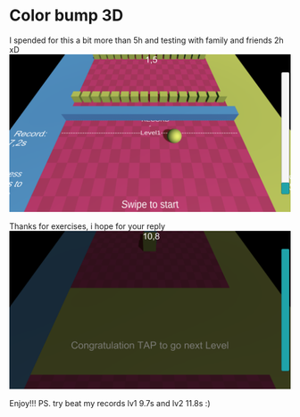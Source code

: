 # Color bump 3D

I spended for this a bit more than 5h and testing with family and friends 2h xD
![scene](scene1.png)


Thanks for exercises, i hope for your reply 
![scene](scene2.png)

Enjoy!!! 
PS. try beat my records lv1 9.7s and lv2 11.8s :)

